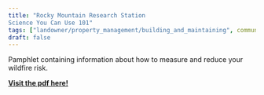 ```yaml
---
title: "Rocky Mountain Research Station
Science You Can Use 101"
tags: ["landowner/property_management/building_and_maintaining", community resilience]
draft: false
---
```


Pamphlet containing information about how to measure and reduce your wildfire risk. 


[**Visit the pdf here!**](https://www.fs.usda.gov/rm/pubs_journals/rmrs/sycu/2024/sycu101_2024_wildfire_risk.pdf)

